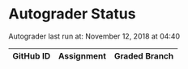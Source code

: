 # Autograder Status
Autograder last run at: November 12, 2018 at 04:40

| GitHub ID | Assignment | Graded Branch |
|-----------|------------|---------------|

